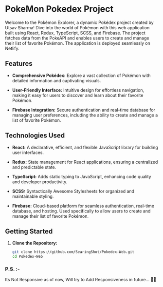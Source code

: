 # PokeMon Pokedex Project

Welcome to the Pokémon Explorer, a dynamic Pokédex project created by Utsav Sharma! Dive into the world of Pokémon with this web application built using React, Redux, TypeScript, SCSS, and Firebase. The project fetches data from the PokeAPI and enables users to create and manage their list of favorite Pokémon. The application is deployed seamlessly on Netlify.

## Features

- **Comprehensive Pokédex:** Explore a vast collection of Pokémon with detailed information and captivating visuals.
  
- **User-Friendly Interface:** Intuitive design for effortless navigation, making it easy for users to discover and learn about their favorite Pokémon.

- **Firebase Integration:** Secure authentication and real-time database for managing user preferences, including the ability to create and manage a list of favorite Pokémon.

## Technologies Used

- **React:** A declarative, efficient, and flexible JavaScript library for building user interfaces.

- **Redux:** State management for React applications, ensuring a centralized and predictable state.

- **TypeScript:** Adds static typing to JavaScript, enhancing code quality and developer productivity.

- **SCSS:** Syntactically Awesome Stylesheets for organized and maintainable styling.

- **Firebase:** Cloud-based platform for seamless authentication, real-time database, and hosting. Used specifically to allow users to create and manage their list of favorite Pokémon.

## Getting Started

1. **Clone the Repository:**
   ```bash
   git clone https://github.com/SearingShot/Pokedex-Web.git
   cd Pokedex-Web


### **P.S.** :- 
Its Not Responsive as of now, Will try to Add Responsiveness in future... ✌🏻
